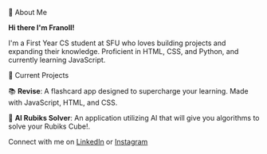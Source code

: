 👋 About Me

**Hi there I'm Franoll!**

I'm a First Year CS student at SFU who loves building projects and expanding their knowledge. Proficient in HTML, CSS, and Python, and currently learning JavaScript.

🚀 Current Projects

📚 **Revise**: A flashcard app designed to supercharge your learning. Made with JavaScript, HTML, and CSS.

🧩 **AI Rubiks Solver**: An application utilizing AI that will give you algorithms to solve your Rubiks Cube!.

Connect with me on [LinkedIn](https://www.linkedin.com/in/franollf) or [Instagram](https://www.instagram.com/franollf/)
